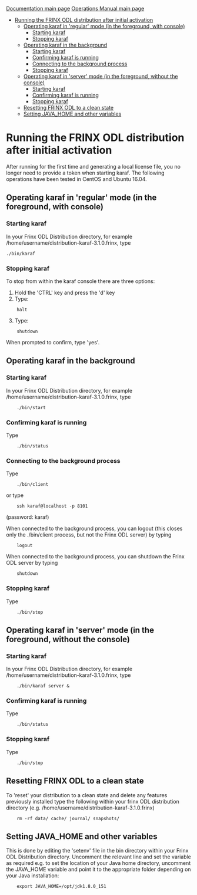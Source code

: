 [Documentation main page](https://frinxio.github.io/Frinx-docs/)
[Operations Manual main page](https://frinxio.github.io/Frinx-docs/FRINX_ODL_Distribution/Beryllium/operations_manual.html)
<!-- TOC START min:1 max:3 link:true update:true -->
- [Running the FRINX ODL distribution after initial activation](#running-the-frinx-odl-distribution-after-initial-activation)
  - [Operating karaf in 'regular' mode (in the foreground, with console)](#operating-karaf-in-regular-mode-in-the-foreground-with-console)
    - [Starting karaf](#starting-karaf)
    - [Stopping karaf](#stopping-karaf)
  - [Operating karaf in the background](#operating-karaf-in-the-background)
    - [Starting karaf](#starting-karaf-1)
    - [Confirming karaf is running](#confirming-karaf-is-running)
    - [Connecting to the background process](#connecting-to-the-background-process)
    - [Stopping karaf](#stopping-karaf-1)
  - [Operating karaf in 'server' mode (in the foreground, without the console)](#operating-karaf-in-server-mode-in-the-foreground-without-the-console)
    - [Starting karaf](#starting-karaf-2)
    - [Confirming karaf is running](#confirming-karaf-is-running-1)
    - [Stopping karaf](#stopping-karaf-2)
  - [Resetting FRINX ODL to a clean state](#resetting-frinx-odl-to-a-clean-state)
  - [Setting JAVA_HOME and other variables](#setting-java_home-and-other-variables)

<!-- TOC END -->

# Running the FRINX ODL distribution after initial activation

After running for the first time and generating a local license file, you no longer need to provide a token when starting karaf.
The following operations have been tested in CentOS and Ubuntu 16.04.

## Operating karaf in 'regular' mode (in the foreground, with console)
### Starting karaf
In your Frinx ODL Distribution directory, for example /home/username/distribution-karaf-3.1.0.frinx, type

    ./bin/karaf

### Stopping karaf
To stop from within the karaf console there are three options:

1. Hold the 'CTRL' key and press the 'd' key
2. Type:
```
    halt
```
3. Type:
```
    shutdown
```
When prompted to confirm, type 'yes'.

## Operating karaf in the background
### Starting karaf
In your Frinx ODL Distribution directory, for example /home/username/distribution-karaf-3.1.0.frinx, type
```
    ./bin/start
```
### Confirming karaf is running
Type
```
    ./bin/status
```
### Connecting to the background process
Type
```
    ./bin/client
```
or type
```
    ssh karaf@localhost -p 8101
```
(password: karaf)

When connected to the background process, you can logout (this closes only the ./bin/client process, but not the Frinx ODL server) by typing
```
    logout
```
When connected to the background process, you can shutdown the Frinx ODL server by typing  
```
    shutdown
```

### Stopping karaf
Type
```
    ./bin/stop
```

## Operating karaf in 'server' mode (in the foreground, without the console)
### Starting karaf
In your Frinx ODL Distribution directory, for example /home/username/distribution-karaf-3.1.0.frinx, type
```
    ./bin/karaf server &
```

### Confirming karaf is running
Type
```
    ./bin/status
```

### Stopping karaf
Type
```
    ./bin/stop
```

## Resetting FRINX ODL to a clean state
To 'reset' your distribution to a clean state and delete any features previously installed type the following within your frinx ODL distribution directory (e.g. /home/username/distribution-karaf-3.1.0.frinx)
```
    rm -rf data/ cache/ journal/ snapshots/
```

## Setting JAVA_HOME and other variables
This is done by editing the 'setenv' file in the bin directory within your Frinx ODL Distribution directory. Uncomment the relevant line and set the variable as required e.g. to set the location of your Java home directory, uncomment the JAVA_HOME variable and point it to the appropriate folder depending on your Java installation:
```
    export JAVA_HOME=/opt/jdk1.8.0_151
```

